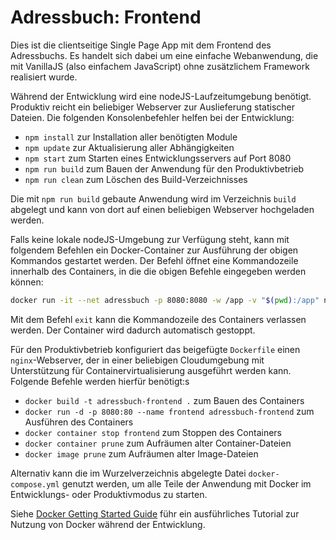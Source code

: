 Adressbuch: Frontend
====================

Dies ist die clientseitige Single Page App mit dem Frontend des Adressbuchs.
Es handelt sich dabei um eine einfache Webanwendung, die mit VanillaJS
(also einfachem JavaScript) ohne zusätzlichem Framework realisiert wurde.

Während der Entwicklung wird eine nodeJS-Laufzeitumgebung benötigt. Produktiv
reicht ein beliebiger Webserver zur Auslieferung statischer Dateien. Die
folgenden Konsolenbefehler helfen bei der Entwicklung:

 * `npm install` zur Installation aller benötigten Module
 * `npm update` zur Aktualisierung aller Abhängigkeiten
 * `npm start` zum Starten eines Entwicklungsservers auf Port 8080
 * `npm run build` zum Bauen der Anwendung für den Produktivbetrieb
 * `npm run clean` zum Löschen des Build-Verzeichnisses

Die mit `npm run build` gebaute Anwendung wird im Verzeichnis `build` abgelegt
und kann von dort auf einen beliebigen Webserver hochgeladen werden.

Falls keine lokale nodeJS-Umgebung zur Verfügung steht, kann mit folgendem
Befehlen ein Docker-Container zur Ausführung der obigen Kommandos gestartet
werden. Der Befehl öffnet eine Kommandozeile innerhalb des Containers, in
die die obigen Befehle eingegeben werden können:

```sh
docker run -it --net adressbuch -p 8080:8080 -w /app -v "$(pwd):/app" node:17-alpine sh
```

Mit dem Befehl `exit` kann die Kommandozeile des Containers verlassen werden.
Der Container wird dadurch automatisch gestoppt.

Für den Produktivbetrieb konfiguriert das beigefügte `Dockerfile` einen
`nginx`-Webserver, der in einer beliebigen Cloudumgebung mit Unterstützung
für Containervirtualisierung ausgeführt werden kann. Folgende Befehle werden
hierfür benötigt:s

 * `docker build -t adressbuch-frontend .` zum Bauen des Containers
 * `docker run -d -p 8080:80 --name frontend adressbuch-frontend` zum Ausführen des Containers
 * `docker container stop frontend` zum Stoppen des Containers
 * `docker container prune` zum Aufräumen alter Container-Dateien
 * `docker image prune` zum Aufräumen alter Image-Dateien

Alternativ kann die im Wurzelverzeichnis abgelegte Datei `docker-compose.yml`
genutzt werden, um alle Teile der Anwendung mit Docker im Entwicklungs- oder
Produktivmodus zu starten.

Siehe [Docker Getting Started Guide](https://docs.docker.com/get-started/)
führ ein ausführliches Tutorial zur Nutzung von Docker während der Entwicklung.
